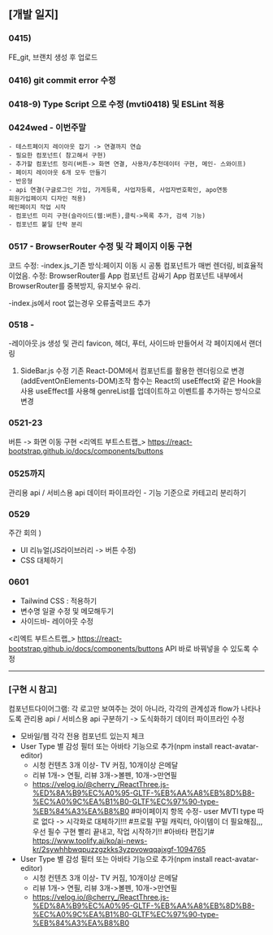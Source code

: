 ## [개발 일지]
### 0415)
FE_git, 브랜치 생성 후 업로드

### 0416)   git commit error 수정

### 0418-9) Type Script 으로 수정 (mvti0418) 및 ESLint 적용
### 0424wed - 이번주말
	- 테스트페이지 레이아웃 잡기 -> 연결까지 연습
	- 필요한 컴포넌트( 참고해서 구현)
	- 추가할 컴포넌트 정리(버튼-> 화면 연결, 사용자/추천데이터 구현, 메인- 스와이프)
	- 페이지 레이아웃 6개 모두 만들기
	- 반응형
	- api 연결(구글로그인 가입, 가게등록, 사업자등록, 사업자번호확인, apo연동
	회원가입페이지 디자인 적용)
	메인페이지 작업 시작
	- 컴포넌트 미리 구현(슬라이드(웹:버튼),클릭->목록 추가, 검색 기능)
	- 컴포넌트 붙일 단락 분리

### 0517 - BrowserRouter 수정 및 각 페이지 이동 구현
코드 수정:
-index.js_기존 방식:페이지 이동 시 공통 컴포넌트가 매번 렌더링, 비효율적이었음. 
   수정:  BrowserRouter를 App 컴포넌트 감싸기
      App 컴포넌트 내부에서 BrowserRouter를 중복방지, 유지보수 유리.

-index.js에서 root 없는경우 오류출력코드 추가


### 0518 - 
-레이아웃.js 생성 및 관리
   favicon,  헤더, 푸터, 사이드바 만들어서 각 페이지에서 랜더링
   
1. SideBar.js 수정
기존 React-DOM에서 컴포넌트를 활용한 렌더링으로 변경 
(addEventOnElements-DOM)조작 함수는 React의 useEffect와 같은 Hook을 사용
useEffect를 사용해 genreList를 업데이트하고 이벤트를 추가하는 방식으로 변경

### 0521-23
버튼 -> 화면 이동 구현
<리엑트 부트스트랩_>
https://react-bootstrap.github.io/docs/components/buttons

### 0525까지
관리용 api / 서비스용 api
데이터 파이프라인 - 기능 기준으로 카테고리 분리하기

### 0529
주간 회의 )
 - UI 리뉴얼(JS라이브러리 -> 버튼 수정)
 - CSS 대체하기


### 0601
 - Tailwind CSS : 적용하기
 - 변수명 일괄 수정 및 메모해두기
 - 사이드바- 레이아웃 수정

<리엑트 부트스트랩_>
https://react-bootstrap.github.io/docs/components/buttons
API 바로 바꿔넣을 수 있도록 수정



_  _  _  _  _  _  _  _  _  _  _

### [구현 시 참고]
컴포넌트다이어그램: 각 로고만 보여주는 것이 아니라, 각각의 관계성과 flow가 나타나도록 
관리용 api / 서비스용 api 구분하기 -> 도식화하기
데이터 파이프라인 수정
- 모바일/웹 각각 전용 컴포넌트 있는지 체크
 - User Type 별 감성 필터 또는 아바타 기능으로 추가(npm install react-avatar-editor)
	- 시청 컨텐츠 3개 이상- TV 커짐, 10개이상 은메달
	- 리뷰 1개-> 연필, 리뷰 3개->볼펜, 10개->만연필
	-  https://velog.io/@cherry_/ReactThree.js-%ED%8A%B9%EC%A0%95-GLTF-%EB%AA%A8%EB%8D%B8-%EC%A0%9C%EA%B1%B0-GLTF%EC%97%90-type-%EB%84%A3%EA%B8%B0
#마이페이지 항목 수정- user MVTI type 따로 없다 -> 시각화로 대체하기!!!
#프로필 꾸밀 캐릭터, 아이템이 더 필요해짐,,, 우선 필수 구현 빨리 끝내고, 작업 시작하기!!
#아바타 편집기#
https://www.toolify.ai/ko/ai-news-kr/2sywhhbwqpuzzgzkks3yzpvowqqajxgf-1094765	
 - User Type 별 감성 필터 또는 아바타 기능으로 추가(npm install react-avatar-editor)
	- 시청 컨텐츠 3개 이상- TV 커짐, 10개이상 은메달
	- 리뷰 1개-> 연필, 리뷰 3개->볼펜, 10개->만연필
	-  https://velog.io/@cherry_/ReactThree.js-%ED%8A%B9%EC%A0%95-GLTF-%EB%AA%A8%EB%8D%B8-%EC%A0%9C%EA%B1%B0-GLTF%EC%97%90-type-%EB%84%A3%EA%B8%B0